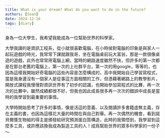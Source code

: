 ```yaml
---
title: What is your dream? What do you want to do in the future?
authors: [Sean]
date: 2024-12-16
tags: [diary]
---
```


身為一位大學生，我希望我能成為一位幫助世界的科學家。
<!-- truncate -->

大學我讀的是資訊工程系，從小就很喜歡電腦，在小時侯對電腦的印象是與家人一起玩遊戲的時光，我常常下課就跟我哥，坐在電腦桌前玩大富翁，那是一款很像桌遊的遊戲，此外也常常用電腦上網，當時的網路速度雖然不快，但許多的第一次都是在那台老舊的電腦上，第一次的上社群平台，第一次的用google，等等的，也因為這樣我開始好奇電腦的這些內容是怎麼構成的，高中我開始自己學習寫程式，當是我身邊沒有一個家人是從事這方面相關的工作，但憑藉著網路上的教學影片，開放式課程我慢慢對資訊世界有了初步的認識，也開始參加寫程式的比賽，再一次次的比賽中，雖然成績都很不好，但我也因此成長很多再一次次的錯誤中成長是當時的我學習到最重要的事情。

大學時開始思考了許多的事情，像是活這的意義、以及閱讀許多書籍虛無主義，存在主義的書，也因為這樣花大量的時間在與自己對華。再一次偶然的機會，看到諾貝爾獎生物組的得主是頒發給研究預測蛋白質構造，此時的我領悟到，我學習到這麼多工具，或許應該換我成為製造工具的人！成爲幫助世界的眾多科學家的一份子～
